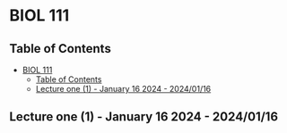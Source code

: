 # BIOL 111

## Table of Contents

- [BIOL 111](#biol-111)
  - [Table of Contents](#table-of-contents)
  - [Lecture one (1) - January 16 2024 - 2024/01/16](#lecture-one-1---january-16-2024---20240116)

## Lecture one (1) - January 16 2024 - 2024/01/16

